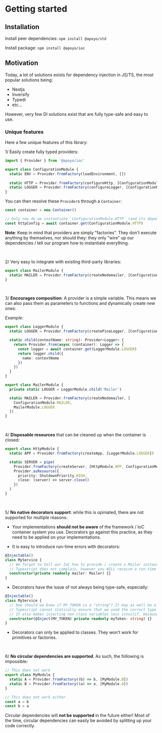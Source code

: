 # Getting started

## Installation

Install peer dependencies:
`npm install @apoyo/std`

Install package:
`npm install @apoyo/ioc`

## Motivation

Today, a lot of solutions exists for dependency injection in JS/TS, the most popular solutions being:

- Nestjs
- Inversify
- Typedi
- etc...

However, very few DI solutions exist that are fully type-safe and easy to use.

<!-- ### Vocabulary

**Provider**: A provider is an object that tells us **how** to create a given class instance, value, interface or type and **how** to store / retrieve this value in our container (by using an **unique key**).

**Container**: A container is an object that allows us to **retrieve** the value associated to a `Provider`.
The container will initialize this `Provider` and load all its dependencies if the provider has not been loaded yet.

The container also keeps a record of all providers that have already been been loaded, to avoid re-loading the same `Provider` twice. -->

### Unique features

Here a few unique features of this library:

1/ Easily create fully typed providers:

```ts
import { Provider } from '@apoyo/ioc'

export class ConfigurationModule {
  static ENV = Provider.fromFactory(loadEnvironment, [])
  
  static HTTP = Provider.fromFactory(configureHttp, [ConfigurationModule.ENV])
  static LOGGER = Provider.fromFactory(configureLogger, [ConfigurationModule.LOGGER])
}
```

You can then resolve these `Provider`s through a `Container`:

```ts
const container = new Container()

// Only now do we instantiate `ConfigurationModule.HTTP` (and its dependencies)
const httpConfig = await container.get(ConfigurationModule.HTTP)
```

**Note**: Keep in mind that providers are simply "factories". They don't execute anything by themselves, nor should they: they only "wire" up our dependencies / tell our program how to instantiate everything.

<br/>

2/ Very easy to integrate with existing third-party libraries:

```ts
export class MailerModule {
  static MAILER = Provider.fromFactory(createNodemailer, [ConfigurationModule.MAILER])
}
```

<br/>

3/ **Encourages composition**: A provider is a simple variable. This means we can also pass them as parameters to functions and dynamically create new ones:

*Example*:

```ts
export class LoggerModule {
  static LOGGER = Provider.fromFactory(createPinoLogger, [ConfigurationModule.LOGGER])

  static child(contextName: string): Provider<Logger> {
    return Provider.from(async (container): Logger => {
      const logger = await container.get(LoggerModule.LOGGER)
      return logger.child({
        name: contextName
      })
    })
  }
}

export class MailerModule {
  private static LOGGER = LoggerModule.child('Mailer')

  static MAILER = Provider.fromFactory(createNodemailer, [
    ConfigurationModule.MAILER, 
    MailerModule.LOGGER
  ])
}
```

<br/>

4/ **Disposable resources** that can be cleaned up when the container is closed:

```ts
export class HttpModule {
  static APP = Provider.fromFactory(createApp, [LoggerModule.LOGGER])

  static SERVER = pipe(
    Provider.fromFactory(createServer, [HttpModule.APP, ConfigurationModule.HTTP]),
    Provider.asResource({
      priority: ShutdownPriority.HIGH,
      close: (server) => server.close()
    })
  )
}
```

<br/>

5/ **No native decorators support**: while this is opiniated, there are not supported for multiple reasons:

- Your implementations **should not be aware** of the framework / IoC container system you use. Decorators go against this practice, as they need to be applied on your implementations.

- It is easy to introduce run-time errors with decorators:

```ts
@Injectable()
class MyService {
  // We forgot to tell our IoC how to provide / create a Mailer instance.
  // Typescript does not complain, however you WILL receive a run-time error.
  constructor(private readonly mailer: Mailer) {}
}
```

- Decorators have the issue of not always being type-safe, especially:

```ts
@Injectable()
class MyService {
  // How should we know if MY_TOKEN is a "string"? It may as well be a "number". 
  // Typescript cannot statically ensure that we used the correct type here.
  // It also makes injecting non-class variables less intuitif, because you need to know which token is associated to which value.
  constructor(@Inject(MY_TOKEN) private readonly myToken: string) {}
}
```

- Decorators can only be applied to classes. They won't work for primitives or factories.

<br/>

6/ **No circular dependencies are supported**. As such, the following is impossible:

```ts
// This does not work
export class MyModule {
  static A = Provider.fromFactory((b) => b, [MyModule.B])
  static B = Provider.fromFactory((a) => a, [MyModule.A])
}

// This does not work either
const a = b
const b = a
```

Circular dependencies will **not be supported** in the future either! Most of the time, circular dependencies can easily be avoided by splitting up your code correctly.
